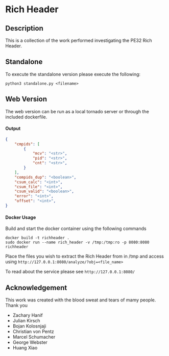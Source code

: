 # Rich Header

## Description

This is a collection of the work performed investigating the PE32 Rich Header.

## Standalone
To execute the standalone version please execute the following:

```
python3 standalone.py <filename>
```

## Web Version
The web version can be run as a local tornado server or through the included dockerfile.

#### Output
```json
{
    "cmpids": [
        {
            "mcv": "<str>",
            "pid": "<str>",
            "cnt": "<str>",
        }
    ],
    "compids_dup": "<boolean>",
    "csum_calc": "<int>",
    "csum_file": "<int>",
    "csum_valid": "<boolean>",
    "error": "<int>",
    "offset": "<int>",
}
```

#### Docker Usage
Build and start the docker container using the following commands

```
docker build -t richheader .
sudo docker run --name rich_header -v /tmp:/tmp:ro -p 8080:8080 richheader
```

Place the files you wish to extract the Rich Header from in /tmp and access using 
`http://127.0.0.1:8080/analyze/?obj=<file_name>`

To read about the service please see
`http://127.0.0.1:8080/`

## Acknowledgement
This work was created with the blood sweat and tears of mamy people. 
Thank you
* Zachary Hanif
* Julian Kirsch
* Bojan Kolosnjaji
* Christian von Pentz
* Marcel Schumacher
* George Webster
* Huang Xiao
